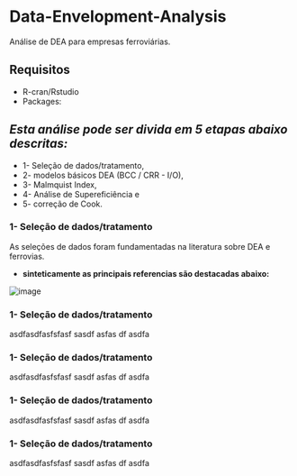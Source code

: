 # Data-Envelopment-Analysis
Análise de DEA para empresas ferroviárias.

## Requisitos
* R-cran/Rstudio
* Packages: 

## _Esta análise pode ser divida em 5 etapas abaixo descritas:_ 
* 1- Seleção de dados/tratamento, 
* 2- modelos básicos DEA (BCC / CRR - I/O), 
* 3- Malmquist Index, 
* 4- Análise de Supereficiência e 
* 5- correção de Cook. 

### 1- Seleção de dados/tratamento

As seleções de dados foram fundamentadas na literatura sobre DEA e ferrovias.
* **sinteticamente as principais referencias são destacadas abaixo:**
		
![image](https://user-images.githubusercontent.com/91072668/134204230-7bea21c2-068a-4379-9d14-4135e5cf8130.png)


### 1- Seleção de dados/tratamento

asdfasdfasfsfasf sasdf
asfas
df
asdfa

### 1- Seleção de dados/tratamento

asdfasdfasfsfasf sasdf
asfas
df
asdfa

### 1- Seleção de dados/tratamento

asdfasdfasfsfasf sasdf
asfas
df
asdfa

### 1- Seleção de dados/tratamento

asdfasdfasfsfasf sasdf
asfas
df
asdfa
